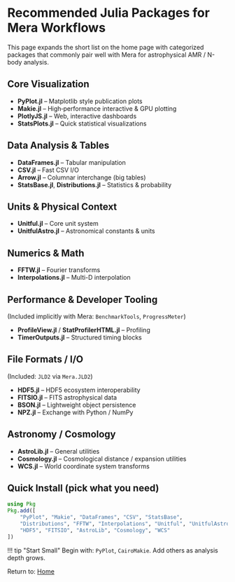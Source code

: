 # Recommended Julia Packages for Mera Workflows

This page expands the short list on the home page with categorized packages that commonly pair well with Mera for astrophysical AMR / N-body analysis.

## Core Visualization
- **PyPlot.jl** – Matplotlib style publication plots
- **Makie.jl** – High‑performance interactive & GPU plotting
- **PlotlyJS.jl** – Web, interactive dashboards
- **StatsPlots.jl** – Quick statistical visualizations

## Data Analysis & Tables
- **DataFrames.jl** – Tabular manipulation
- **CSV.jl** – Fast CSV I/O
- **Arrow.jl** – Columnar interchange (big tables)
- **StatsBase.jl**, **Distributions.jl** – Statistics & probability

## Units & Physical Context
- **Unitful.jl** – Core unit system
- **UnitfulAstro.jl** – Astronomical constants & units

## Numerics & Math
- **FFTW.jl** – Fourier transforms
- **Interpolations.jl** – Multi-D interpolation

## Performance & Developer Tooling
(Included implicitly with Mera: `BenchmarkTools`, `ProgressMeter`)
- **ProfileView.jl** / **StatProfilerHTML.jl** – Profiling
- **TimerOutputs.jl** – Structured timing blocks

## File Formats / I/O
(Included: `JLD2` via `Mera.JLD2`)
- **HDF5.jl** – HDF5 ecosystem interoperability
- **FITSIO.jl** – FITS astrophysical data
- **BSON.jl** – Lightweight object persistence
- **NPZ.jl** – Exchange with Python / NumPy

## Astronomy / Cosmology
- **AstroLib.jl** – General utilities
- **Cosmology.jl** – Cosmological distance / expansion utilities
- **WCS.jl** – World coordinate system transforms


## Quick Install (pick what you need)
```julia
using Pkg
Pkg.add([
    "PyPlot", "Makie", "DataFrames", "CSV", "StatsBase",
    "Distributions", "FFTW", "Interpolations", "Unitful", "UnitfulAstro",
    "HDF5", "FITSIO", "AstroLib", "Cosmology", "WCS"
])
```

!!! tip "Start Small"
    Begin with: `PyPlot`, `CairoMakie`. Add others as analysis depth grows.

Return to: [Home](index.md)
